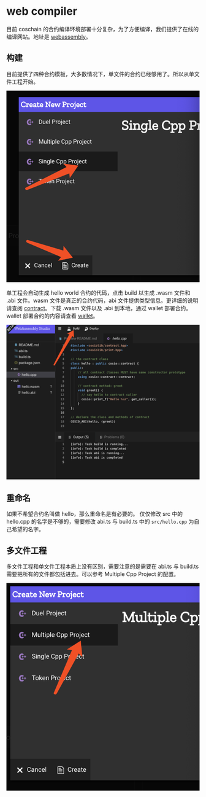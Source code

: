 # web compiler

目前 coschain 的合约编译环境部署十分复杂，为了方便编译，我们提供了在线的编译网站。地址是 [webassembly](http://studio.contentos.io/)。

## 构建

目前提供了四种合约模板，大多数情况下，单文件的合约已经够用了。所以从单文件工程开始。

![single projet](../../_media/single_project.png)

单工程会自动生成 hello world 合约的代码，点击 build 以生成 .wasm 文件和 .abi 文件。wasm 文件是真正的合约代码，abi 文件提供类型信息。更详细的说明请查阅 [contract](./contract.md)。下载 .wasm 文件以及 .abi 到本地，通过 wallet 部署合约。wallet 部署合约的内容请查看 [wallet](./wallet.md)。

![build](../../_media/build.png)

## 重命名

如果不希望合约名叫做 hello，那么重命名是有必要的。
仅仅修改 src 中的 hello.cpp 的名字是不够的，需要修改 abi.ts 与 build.ts 中的 `src/hello.cpp` 为自己希望的名字。

## 多文件工程

多文件工程和单文件工程本质上没有区别，需要注意的是需要在 abi.ts 与 build.ts 需要把所有的文件都包括进去。可以参考 Multiple Cpp Project 的配置。

![multiple](../../_media/multiple.png)